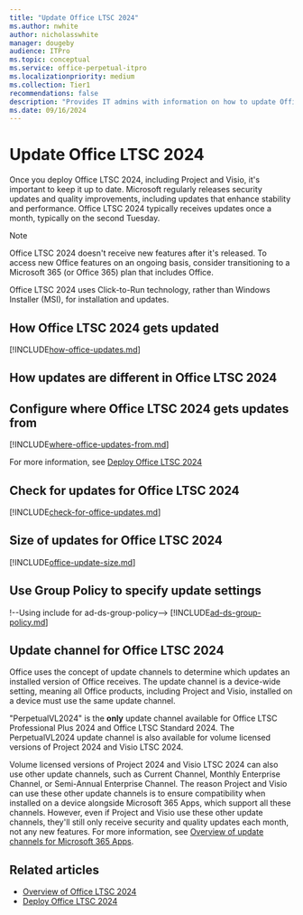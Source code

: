 ```yaml
---
title: "Update Office LTSC 2024"
ms.author: nwhite
author: nicholasswhite
manager: dougeby
audience: ITPro
ms.topic: conceptual
ms.service: office-perpetual-itpro
ms.localizationpriority: medium
ms.collection: Tier1
recommendations: false
description: "Provides IT admins with information on how to update Office Long Term Service Channel (LTSC) 2024."
ms.date: 09/16/2024
---
```


# Update Office LTSC 2024

Once you deploy Office LTSC 2024, including Project and Visio, it's important to keep it up to date. Microsoft regularly releases security updates and quality improvements, including updates that enhance stability and performance. Office LTSC 2024 typically receives updates once a month, typically on the second Tuesday.

> [!NOTE]
> Office LTSC 2024 doesn't receive new features after it's released. To access new Office features on an ongoing basis, consider transitioning to a Microsoft 365 (or Office 365) plan that includes Office.

Office LTSC 2024 uses Click-to-Run technology, rather than Windows Installer (MSI), for installation and updates.

## How Office LTSC 2024 gets updated

<!--Using include for how-office-updates-->
[!INCLUDE[how-office-updates.md](../../includes/how-office-updates.md)]

## How updates are different in Office LTSC 2024

<!-- Add details about how updates are different in Office LTSC 2024 compared to MSI-based updates -->

<a id="update-location"></a>
## Configure where Office LTSC 2024 gets updates from

<!--Using include for where-office-updates-from-->
[!INCLUDE[where-office-updates-from.md](../../includes/where-office-updates-from.md)]

For more information, see [Deploy Office LTSC 2024](deploy.md)

## Check for updates for Office LTSC 2024

<!--Using include for check-for-office-updates-->
[!INCLUDE[check-for-office-updates.md](../../includes/check-for-office-updates.md)]

## Size of updates for Office LTSC 2024

<!--Using include for office-update-size-->
[!INCLUDE[office-update-size.md](../../includes/office-update-size.md)]

## Use Group Policy to specify update settings

!--Using include for ad-ds-group-policy-->
[!INCLUDE[ad-ds-group-policy.md](../../includes/ad-ds-group-policy.md)]

## Update channel for Office LTSC 2024

Office uses the concept of update channels to determine which updates an installed version of Office receives. The update channel is a device-wide setting, meaning all Office products, including Project and Visio, installed on a device must use the same update channel.

"PerpetualVL2024" is the **only** update channel available for Office LTSC Professional Plus 2024 and Office LTSC Standard 2024. The PerpetualVL2024 update channel is also available for volume licensed versions of Project 2024 and Visio LTSC 2024.

Volume licensed versions of Project 2024 and Visio LTSC 2024 can also use other update channels, such as Current Channel, Monthly Enterprise Channel, or Semi-Annual Enterprise Channel. The reason Project and Visio can use these other update channels is to ensure compatibility when installed on a device alongside Microsoft 365 Apps, which support all these channels. However, even if Project and Visio use these other update channels, they'll still only receive security and quality updates each month, not any new features. For more information, see [Overview of update channels for Microsoft 365 Apps](/microsoft-365-apps/updates/overview-update-channels).

## Related articles

- [Overview of Office LTSC 2024](overview.md)
- [Deploy Office LTSC 2024](deploy.md)
